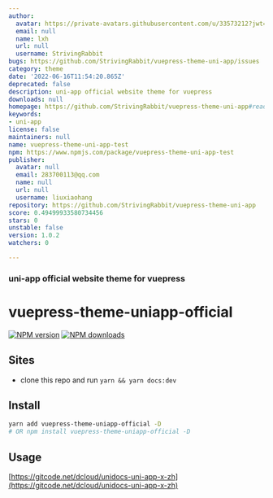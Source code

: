 ```yaml
---
author:
  avatar: https://private-avatars.githubusercontent.com/u/33573212?jwt=eyJhbGciOiJIUzI1NiIsInR5cCI6IkpXVCJ9.eyJpc3MiOiJnaXRodWIuY29tIiwiYXVkIjoicmF3LmdpdGh1YnVzZXJjb250ZW50LmNvbSIsImtleSI6ImtleTEiLCJleHAiOjE3MzQ2NzE4MjAsIm5iZiI6MTczNDY3MDYyMCwicGF0aCI6Ii91LzMzNTczMjEyIn0.stg-9GhulcPcCF7wTZgK1UIiZ4hKHWPtybNPu4SA1fk&v=4
  email: null
  name: lxh
  url: null
  username: StrivingRabbit
bugs: https://github.com/StrivingRabbit/vuepress-theme-uni-app/issues
category: theme
date: '2022-06-16T11:54:20.865Z'
deprecated: false
description: uni-app official website theme for vuepress
downloads: null
homepage: https://github.com/StrivingRabbit/vuepress-theme-uni-app#readme
keywords:
- uni-app
license: false
maintainers: null
name: vuepress-theme-uni-app-test
npm: https://www.npmjs.com/package/vuepress-theme-uni-app-test
publisher:
  avatar: null
  email: 283700113@qq.com
  name: null
  url: null
  username: liuxiaohang
repository: https://github.com/StrivingRabbit/vuepress-theme-uni-app
score: 0.49499933580734456
stars: 0
unstable: false
version: 1.0.2
watchers: 0

---
```


### uni-app official website theme for vuepress

# vuepress-theme-uniapp-official

[![NPM version](https://badgen.net/npm/v/vuepress-theme-uniapp-official)](https://www.npmjs.com/package/vuepress-theme-uniapp-official) [![NPM downloads](https://badgen.net/npm/dm/vuepress-theme-uniapp-official)](https://npmjs.com/package/vuepress-theme-uniapp-official)

## Sites

- clone this repo and run `yarn && yarn docs:dev`


## Install

```bash
yarn add vuepress-theme-uniapp-official -D
# OR npm install vuepress-theme-uniapp-official -D
```


## Usage

[https://gitcode.net/dcloud/unidocs-uni-app-x-zh](https://gitcode.net/dcloud/unidocs-uni-app-x-zh)
